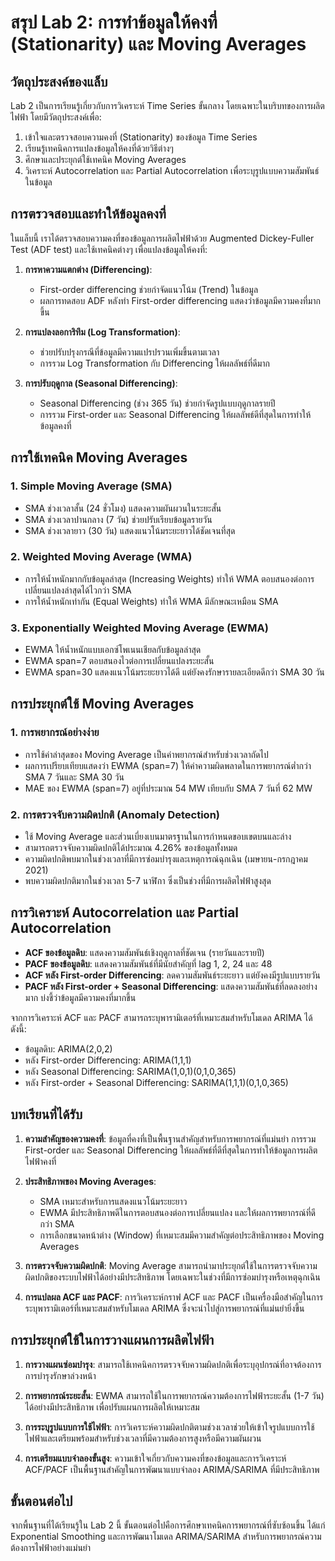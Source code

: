 # สรุป Lab 2: การทำข้อมูลให้คงที่ (Stationarity) และ Moving Averages

## วัตถุประสงค์ของแล็บ
Lab 2 เป็นการเรียนรู้เกี่ยวกับการวิเคราะห์ Time Series ขั้นกลาง โดยเฉพาะในบริบทของการผลิตไฟฟ้า โดยมีวัตถุประสงค์เพื่อ:
1. เข้าใจและตรวจสอบความคงที่ (Stationarity) ของข้อมูล Time Series
2. เรียนรู้เทคนิคการแปลงข้อมูลให้คงที่ด้วยวิธีต่างๆ
3. ศึกษาและประยุกต์ใช้เทคนิค Moving Averages
4. วิเคราะห์ Autocorrelation และ Partial Autocorrelation เพื่อระบุรูปแบบความสัมพันธ์ในข้อมูล

## การตรวจสอบและทำให้ข้อมูลคงที่
ในแล็บนี้ เราได้ตรวจสอบความคงที่ของข้อมูลการผลิตไฟฟ้าด้วย Augmented Dickey-Fuller Test (ADF test) และใช้เทคนิคต่างๆ เพื่อแปลงข้อมูลให้คงที่:

1. **การหาความแตกต่าง (Differencing)**: 
   - First-order differencing ช่วยกำจัดแนวโน้ม (Trend) ในข้อมูล
   - ผลการทดสอบ ADF หลังทำ First-order differencing แสดงว่าข้อมูลมีความคงที่มากขึ้น

2. **การแปลงลอการิทึม (Log Transformation)**:
   - ช่วยปรับปรุงกรณีที่ข้อมูลมีความแปรปรวนเพิ่มขึ้นตามเวลา
   - การรวม Log Transformation กับ Differencing ให้ผลลัพธ์ที่ดีมาก

3. **การปรับฤดูกาล (Seasonal Differencing)**:
   - Seasonal Differencing (ช่วง 365 วัน) ช่วยกำจัดรูปแบบฤดูกาลรายปี
   - การรวม First-order และ Seasonal Differencing ให้ผลลัพธ์ดีที่สุดในการทำให้ข้อมูลคงที่

## การใช้เทคนิค Moving Averages

### 1. Simple Moving Average (SMA)
- SMA ช่วงเวลาสั้น (24 ชั่วโมง) แสดงความผันผวนในระยะสั้น
- SMA ช่วงเวลาปานกลาง (7 วัน) ช่วยปรับเรียบข้อมูลรายวัน
- SMA ช่วงเวลายาว (30 วัน) แสดงแนวโน้มระยะยาวได้ชัดเจนที่สุด

### 2. Weighted Moving Average (WMA)
- การให้น้ำหนักมากกับข้อมูลล่าสุด (Increasing Weights) ทำให้ WMA ตอบสนองต่อการเปลี่ยนแปลงล่าสุดได้ไวกว่า SMA
- การให้น้ำหนักเท่ากัน (Equal Weights) ทำให้ WMA มีลักษณะเหมือน SMA

### 3. Exponentially Weighted Moving Average (EWMA)
- EWMA ให้น้ำหนักแบบเอกซ์โพเนนเชียลกับข้อมูลล่าสุด
- EWMA span=7 ตอบสนองไวต่อการเปลี่ยนแปลงระยะสั้น
- EWMA span=30 แสดงแนวโน้มระยะยาวได้ดี แต่ยังคงรักษารายละเอียดดีกว่า SMA 30 วัน

## การประยุกต์ใช้ Moving Averages

### 1. การพยากรณ์อย่างง่าย
- การใช้ค่าล่าสุดของ Moving Average เป็นค่าพยากรณ์สำหรับช่วงเวลาถัดไป
- ผลการเปรียบเทียบแสดงว่า EWMA (span=7) ให้ค่าความผิดพลาดในการพยากรณ์ต่ำกว่า SMA 7 วันและ SMA 30 วัน
- MAE ของ EWMA (span=7) อยู่ที่ประมาณ 54 MW เทียบกับ SMA 7 วันที่ 62 MW

### 2. การตรวจจับความผิดปกติ (Anomaly Detection)
- ใช้ Moving Average และส่วนเบี่ยงเบนมาตรฐานในการกำหนดขอบเขตบนและล่าง
- สามารถตรวจจับความผิดปกติได้ประมาณ 4.26% ของข้อมูลทั้งหมด
- ความผิดปกติพบมากในช่วงเวลาที่มีการซ่อมบำรุงและเหตุการณ์ฉุกเฉิน (เมษายน-กรกฎาคม 2021)
- พบความผิดปกติมากในช่วงเวลา 5-7 นาฬิกา ซึ่งเป็นช่วงที่มีการผลิตไฟฟ้าสูงสุด

## การวิเคราะห์ Autocorrelation และ Partial Autocorrelation

- **ACF ของข้อมูลดิบ**: แสดงความสัมพันธ์เชิงฤดูกาลที่ชัดเจน (รายวันและรายปี)
- **PACF ของข้อมูลดิบ**: แสดงความสัมพันธ์ที่มีนัยสำคัญที่ lag 1, 2, 24 และ 48
- **ACF หลัง First-order Differencing**: ลดความสัมพันธ์ระยะยาว แต่ยังคงมีรูปแบบรายวัน
- **PACF หลัง First-order + Seasonal Differencing**: แสดงความสัมพันธ์ที่ลดลงอย่างมาก บ่งชี้ว่าข้อมูลมีความคงที่มากขึ้น

จากการวิเคราะห์ ACF และ PACF สามารถระบุพารามิเตอร์ที่เหมาะสมสำหรับโมเดล ARIMA ได้ดังนี้:
- ข้อมูลดิบ: ARIMA(2,0,2)
- หลัง First-order Differencing: ARIMA(1,1,1)
- หลัง Seasonal Differencing: SARIMA(1,0,1)(0,1,0,365)
- หลัง First-order + Seasonal Differencing: SARIMA(1,1,1)(0,1,0,365)

## บทเรียนที่ได้รับ

1. **ความสำคัญของความคงที่**: ข้อมูลที่คงที่เป็นพื้นฐานสำคัญสำหรับการพยากรณ์ที่แม่นยำ การรวม First-order และ Seasonal Differencing ให้ผลลัพธ์ที่ดีที่สุดในการทำให้ข้อมูลการผลิตไฟฟ้าคงที่
  
2. **ประสิทธิภาพของ Moving Averages**: 
   - SMA เหมาะสำหรับการแสดงแนวโน้มระยะยาว
   - EWMA มีประสิทธิภาพดีในการตอบสนองต่อการเปลี่ยนแปลง และให้ผลการพยากรณ์ที่ดีกว่า SMA
   - การเลือกขนาดหน้าต่าง (Window) ที่เหมาะสมมีความสำคัญต่อประสิทธิภาพของ Moving Averages

3. **การตรวจจับความผิดปกติ**: Moving Average สามารถนำมาประยุกต์ใช้ในการตรวจจับความผิดปกติของระบบไฟฟ้าได้อย่างมีประสิทธิภาพ โดยเฉพาะในช่วงที่มีการซ่อมบำรุงหรือเหตุฉุกเฉิน

4. **การแปลผล ACF และ PACF**: การวิเคราะห์กราฟ ACF และ PACF เป็นเครื่องมือสำคัญในการระบุพารามิเตอร์ที่เหมาะสมสำหรับโมเดล ARIMA ซึ่งจะนำไปสู่การพยากรณ์ที่แม่นยำยิ่งขึ้น

## การประยุกต์ใช้ในการวางแผนการผลิตไฟฟ้า

1. **การวางแผนซ่อมบำรุง**: สามารถใช้เทคนิคการตรวจจับความผิดปกติเพื่อระบุอุปกรณ์ที่อาจต้องการการบำรุงรักษาล่วงหน้า

2. **การพยากรณ์ระยะสั้น**: EWMA สามารถใช้ในการพยากรณ์ความต้องการไฟฟ้าระยะสั้น (1-7 วัน) ได้อย่างมีประสิทธิภาพ เพื่อปรับแผนการผลิตให้เหมาะสม

3. **การระบุรูปแบบการใช้ไฟฟ้า**: การวิเคราะห์ความผิดปกติตามช่วงเวลาช่วยให้เข้าใจรูปแบบการใช้ไฟฟ้าและเตรียมพร้อมสำหรับช่วงเวลาที่มีความต้องการสูงหรือมีความผันผวน

4. **การเตรียมแบบจำลองขั้นสูง**: ความเข้าใจเกี่ยวกับความคงที่ของข้อมูลและการวิเคราะห์ ACF/PACF เป็นพื้นฐานสำคัญในการพัฒนาแบบจำลอง ARIMA/SARIMA ที่มีประสิทธิภาพ

## ขั้นตอนต่อไป
จากพื้นฐานที่ได้เรียนรู้ใน Lab 2 นี้ ขั้นตอนต่อไปคือการศึกษาเทคนิคการพยากรณ์ที่ซับซ้อนขึ้น ได้แก่ Exponential Smoothing และการพัฒนาโมเดล ARIMA/SARIMA สำหรับการพยากรณ์ความต้องการไฟฟ้าอย่างแม่นยำ